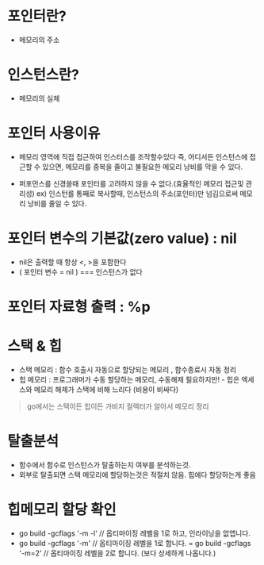 # 포인터란?
- 메모리의 주소

# 인스턴스란?
- 메모리의 실체

# 포인터 사용이유
- 메모리 영역에 직접 접근하여 인스터스를 조작할수있다
 즉, 어디서든 인스턴스에 접근할 수 있으면, 메모리를 중복을 줄이고 불필요한 메모리 낭비를 막을 수 있다.

- 퍼포먼스를 신경쓸때 포인터를 고려하지 않을 수 없다.(효율적인 메모리 접근및 관리성)
ex)  인스턴를 통째로 복사할때, 인스턴스의 주소(포인터)만 넘김으로써 메모리 낭비를 줄일 수 있다.


# 포인터 변수의 기본값(zero value) : nil
- nil은 출력할 때 항상 <, >을 포함한다
- ( 포인터 변수 = nil ) === 인스턴스가 없다

# 포인터 자료형 출력 : %p

# 스택 & 힙
- 스택 메모리 : 함수 호출시 자동으로 할당되는 메모리 , 함수종료시 자동 정리
- 힙 메모리 : 프로그래머가 수동 할당하는 메모리, 수동해제 필요하지만!
            - 힙은 엑세스와 메모리 해제가 스택에 비해 느리다 (비용이 비싸다)
> go에서는 스택이든 힙이든 가비지 컬렉터가 알아서 메모리 정리

# 탈출분석
- 함수에서 함수로 인스턴스가 탈출하는지 여부를 분석하는것.
- 외부로 탈출되면 스택 메모리에 할당하는것은 적절치 않음. 힙에다 할당하는게 좋음

# 힙메모리 할당 확인
- go build -gcflags '-m -l'     // 옵티마이징 레벨을 1로 하고, 인라이닝을 없앱니다.
- go build -gcflags '-m'        // 옵티마이징 레벨을 1로 합니다.
= go build -gcflags '-m=2'      // 옵티마이징 레벨을 2로 합니다. (보다 상세하게 나옵니다.)


